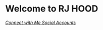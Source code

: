 <html>
  <head>
    <title> RJ HOOD </title>
    <h1> Welcome to RJ HOOD </h1></head>
  <Body>
    <a href= "https://linktr.ee/RJHooD">
      <em>Connect with Me Social Accounts</em>
    </a>
    </body>
  </html>
